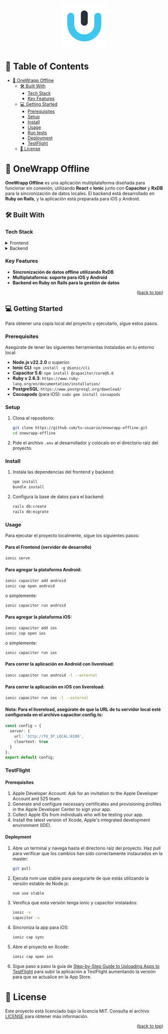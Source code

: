 <a name="readme-top"></a>

<div align="center">

  <img src="./src/assets/images/favicon.png" alt="logo" width="140" height="auto" />
  <br/>

</div>

# 📗 Table of Contents

- [📖 OneWrapp Offline](#onewrapp-offline)
  - [🛠 Built With](#built-with)
    - [Tech Stack](#tech-stack)
    - [Key Features](#key-features)
  - [💻 Getting Started](#getting-started)
    - [Prerequisites](#prerequisites)
    - [Setup](#setup)
    - [Install](#install)
    - [Usage](#usage)
    - [Run tests](#run-tests)
    - [Deployment](#deployment)
    - [TestFlight](#testflight)
  - [📝 License](#license)

# 📖 OneWrapp Offline <a name="about-project"></a>

**OneWrapp Offline** es una aplicación multiplataforma diseñada para funcionar sin conexión, utilizando **React** e **Ionic** junto con **Capacitor** y **RxDB** para la sincronización de datos locales. El backend está desarrollado en **Ruby on Rails**, y la aplicación está preparada para iOS y Android.

## 🛠 Built With <a name="built-with"></a>

### Tech Stack <a name="tech-stack"></a>

<details>
<summary>Frontend</summary>
  <ul>
    <li><a href="https://reactjs.org/">React</a></li>
    <li><a href="https://ionicframework.com/">Ionic</a></li>
    <li><a href="https://capacitorjs.com/">Capacitor</a></li>
    <li><a href="https://rxdb.info/">RxDB</a></li>
  </ul>
</details>

<details>
<summary>Backend</summary>
  <ul>
    <li><a href="https://rubyonrails.org/">Ruby on Rails</a></li>
    <li><a href="https://www.postgresql.org/">PostgreSQL</a></li>
  </ul>
</details>

### Key Features <a name="key-features"></a>

- **Sincronización de datos offline utilizando RxDB**
- **Multiplataforma: soporte para iOS y Android**
- **Backend en Ruby on Rails para la gestión de datos**

<p align="right">(<a href="#readme-top">back to top</a>)</p>

## 💻 Getting Started <a name="getting-started"></a>

Para obtener una copia local del proyecto y ejecutarlo, sigue estos pasos.

### Prerequisites

Asegúrate de tener las siguientes herramientas instaladas en tu entorno local:

- **Node.js v22.2.0** o superior.
- **Ionic CLI**: `npm install -g @ionic/cli`
- **Capacitor 5.6**: `npm install @capacitor/core@5.6`
- **Ruby v 2.6.3**: `https://www.ruby-lang.org/en/documentation/installation/`
- **PostgreSQL**: `https://www.postgresql.org/download/`
- **Cocoapods** (para iOS): `sudo gem install cocoapods`

### Setup

1. Clona el repositorio:
    ```sh
    git clone https://github.com/tu-usuario/onewrapp-offline.git
    cd onewrapp-offline
    ```

2. Pide el archivo `.env` al desarrollador y colócalo en el directorio raíz del proyecto.

### Install

1. Instala las dependencias del frontend y backend:
    ```sh
    npm install
    bundle install
    ```

2. Configura la base de datos para el backend:
    ```sh
    rails db:create
    rails db:migrate
    ```

### Usage

Para ejecutar el proyecto localmente, sigue los siguientes pasos:

#### Para el Frontend (servidor de desarrollo)
```sh
ionic serve
```

#### Para agregar la plataforma Android:
```sh
ionic capacitor add android
ionic cap open android
```
o simplemente:
```sh
ionic capacitor run android
```

#### Para agregar la plataforma iOS:
```sh
ionic capacitor add ios
ionic cap open ios
```
o simplemente:
```sh
ionic capacitor run ios
```

#### Para correr la aplicación en Android con livereload:
```sh
ionic capacitor run android -l --external
```

#### Para correr la aplicación en iOS con livereload:
```sh
ionic capacitor run ios -l --external
```

#### Nota: Para el livereload, asegúrate de que la URL de tu servidor local esté configurada en el archivo capacitor.config.ts:

```typescript
const config = {
  server: {
    url: 'http://TU_IP_LOCAL:8100',
    cleartext: true
  }
};
export default config;
```

### TestFlight

#### Prerequisites

1. Apple Developer Account: Ask for an invitation to the Apple Developer Account and 525 team.
2. Generate and configure necessary certificates and provisioning profiles in the Apple Developer Center to sign your app.
3. Collect Apple IDs from individuals who will be testing your app.
4. Install the latest version of Xcode, Apple's integrated development environment (IDE).

#### Deployment

1. Abre un terminal y navega hasta el directorio raíz del proyecto. Haz pull para verificar que los cambios han sido correctamente instaurados en la master:
    ```sh
    git pull
    ```
2. Ejecuta nvm use stable para asegurarte de que estás utilizando la versión estable de Node.js:
    ```sh
    nvm use stable
    ```
3. Verofica que esta versión tenga ionic y capacitor instalados:
    ```sh
    ionic -v
    capacitor -v
    ```
  
4. Sincroniza la app para iOS:
    ```sh
    ionic cap sync
    ```
5. Abre el proyecto en Xcode:
    ```sh
    ionic cap open ios
    ```
6. Sigue paso a paso la guía de [Step-by-Step Guide to Uploading Apps to TestFlight](https://www.qed42.com/insights/a-comprehensive-guide-to-deploying-apps-to-testflight-for-seamless-testing) para subir la aplicación a TestFlight aumentando la versión para que se actualice en la App Store.

# 📝 License <a name="license"></a>

Este proyecto está licenciado bajo la licencia MIT. Consulta el archivo [LICENSE](./LICENCE) para obtener más información.

<p align="right">(<a href="#readme-top">back to top</a>)</p>
